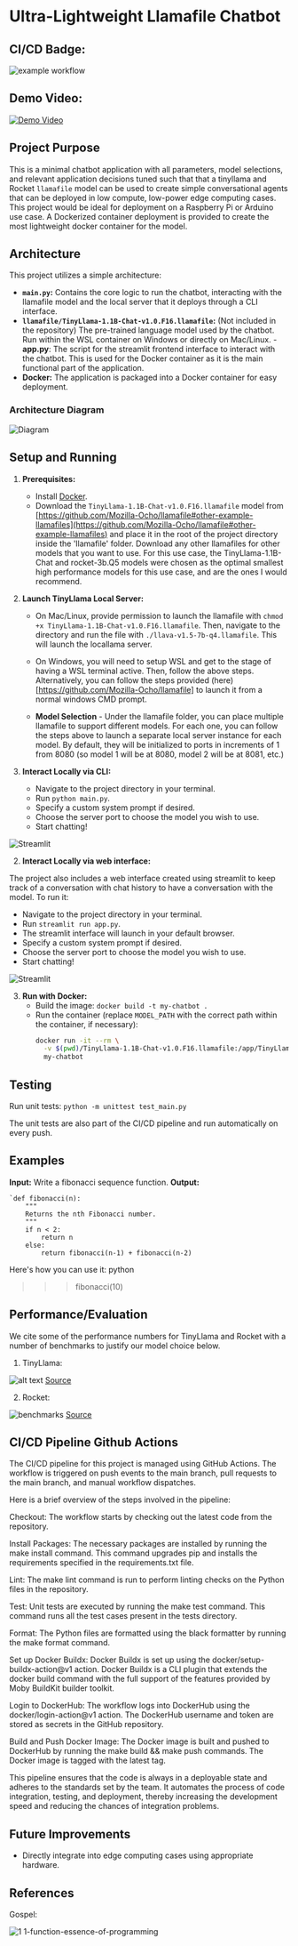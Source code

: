 # Ultra-Lightweight Llamafile Chatbot 

## CI/CD Badge:
![example workflow](https://github.com/Aryan-Poonacha/llamafile_chatbot/actions/workflows/cicd.yml/badge.svg)

## Demo Video:
[![Demo Video](LINK_TO_YOUR_DEMO_VIDEO)](LINK_TO_YOUR_DEMO_VIDEO)

## Project Purpose

This is a minimal chatbot application with all parameters, model selections, and relevant application decisions tuned such that that a tinyllama and Rocket `llamafile` model can be used to create simple conversational agents that can be deployed in low compute, low-power edge computing cases. This project would be ideal for deployment on a Raspberry Pi or Arduino use case. A Dockerized container deployment is provided to create the most lightweight docker container for the model.

## Architecture

This project utilizes a simple architecture:

- **`main.py`:** Contains the core logic to run the chatbot, interacting with the llamafile model and the local server that it deploys through a CLI interface.
- **`llamafile/TinyLlama-1.1B-Chat-v1.0.F16.llamafile`:** (Not included in the repository) The pre-trained language model used by the chatbot. Run within the WSL container on Windows or directly on Mac/Linux.
-**app.py**: The script for the streamlit frontend interface to interact with the chatbot. This is used for the Docker container as it is the main functional part of the application.
- **Docker:** The application is packaged into a Docker container for easy deployment.

### Architecture Diagram

![Diagram](img/diagram.png)

## Setup and Running

1. **Prerequisites:**
   - Install [Docker](https://docs.docker.com/get-docker/).
   - Download the `TinyLlama-1.1B-Chat-v1.0.F16.llamafile` model from [https://github.com/Mozilla-Ocho/llamafile#other-example-llamafiles](https://github.com/Mozilla-Ocho/llamafile#other-example-llamafiles) and place it in the root of the project directory inside the 'llamafile' folder. Download any other llamafiles for other models that you want to use. For this use case, the TinyLlama-1.1B-Chat and rocket-3b.Q5 models were chosen as the optimal smallest high performance models for this use case, and are the ones I would recommend.

2. **Launch TinyLlama Local Server:**
   - On Mac/Linux, provide permission to launch the llamafile with `chmod +x TinyLlama-1.1B-Chat-v1.0.F16.llamafile`. Then, navigate to the directory and run the file with `./llava-v1.5-7b-q4.llamafile`. This will launch the locallama server.

   - On Windows, you will need to setup WSL and get to the stage of having a WSL terminal active. Then, follow the above steps. Alternatively, you can follow the steps provided (here)[https://github.com/Mozilla-Ocho/llamafile] to launch it from a normal windows CMD prompt.

   - **Model Selection** - Under the llamafile folder, you can place multiple llamafile to support different models. For each one, you can follow the steps above to launch a separate local server instance for each model. By default, they will be initialized to ports in increments of 1 from 8080 (so model 1 will be at 8080, model 2 will be at 8081, etc.)

3. **Interact Locally via CLI:**
   - Navigate to the project directory in your terminal.
   - Run `python main.py`.
   - Specify a custom system prompt if desired.
   - Choose the server port to choose the model you wish to use.
   - Start chatting!

![Streamlit](img/cmd.PNG)

2. **Interact Locally via web interface:**

The project also includes a web interface created using streamlit to keep track of a conversation with chat history to have a conversation with the model. To run it:
   - Navigate to the project directory in your terminal.
   - Run `streamlit run app.py`.
   - The streamlit interface will launch in your default browser.
   - Specify a custom system prompt if desired.
   - Choose the server port to choose the model you wish to use.
   - Start chatting!

![Streamlit](img/streamlit.PNG)

3. **Run with Docker:**
   - Build the image: `docker build -t my-chatbot .`
   - Run the container (replace `MODEL_PATH` with the correct path within the container, if necessary): 
      ```bash
      docker run -it --rm \
        -v $(pwd)/TinyLlama-1.1B-Chat-v1.0.F16.llamafile:/app/TinyLlama-1.1B-Chat-v1.0.F16.llamafile  \ 
        my-chatbot 
      ```

## Testing

Run unit tests: `python -m unittest test_main.py`

The unit tests are also part of the CI/CD pipeline and run automatically on every push.

## Examples

**Input:** Write a fibonacci sequence function.
**Output:**

```
`def fibonacci(n):
    """
    Returns the nth Fibonacci number.
    """
    if n < 2:
        return n
    else:
        return fibonacci(n-1) + fibonacci(n-2)
```
Here's how you can use it:
python
>>> fibonacci(10)

## Performance/Evaluation 

We cite some of the performance numbers for TinyLlama and Rocket with a number of benchmarks to justify our model choice below.

1. TinyLlama:

![alt text](benchmark1.png)
[Source](https://huggingface.co/TinyLlama/TinyLlama_v1.1)

2. Rocket:

![benchmarks](https://cdn-uploads.huggingface.co/production/uploads/6501bfe0493fd9c8c2e32402/5Tv4-4w4zNKAAjiLNGu7A.png)
[Source](https://huggingface.co/pansophic/rocket-3B)

## CI/CD Pipeline Github Actions

The CI/CD pipeline for this project is managed using GitHub Actions. The workflow is triggered on push events to the main branch, pull requests to the main branch, and manual workflow dispatches.

Here is a brief overview of the steps involved in the pipeline:

Checkout: The workflow starts by checking out the latest code from the repository.

Install Packages: The necessary packages are installed by running the make install command. This command upgrades pip and installs the requirements specified in the requirements.txt file.

Lint: The make lint command is run to perform linting checks on the Python files in the repository.

Test: Unit tests are executed by running the make test command. This command runs all the test cases present in the tests directory.

Format: The Python files are formatted using the black formatter by running the make format command.

Set up Docker Buildx: Docker Buildx is set up using the docker/setup-buildx-action@v1 action. Docker Buildx is a CLI plugin that extends the docker build command with the full support of the features provided by Moby BuildKit builder toolkit.

Login to DockerHub: The workflow logs into DockerHub using the docker/login-action@v1 action. The DockerHub username and token are stored as secrets in the GitHub repository.

Build and Push Docker Image: The Docker image is built and pushed to DockerHub by running the make build && make push commands. The Docker image is tagged with the latest tag.

This pipeline ensures that the code is always in a deployable state and adheres to the standards set by the team. It automates the process of code integration, testing, and deployment, thereby increasing the development speed and reducing the chances of integration problems.

## Future Improvements

- Directly integrate into edge computing cases using appropriate hardware.

## References

Gospel:

![1 1-function-essence-of-programming](https://github.com/nogibjj/python-ruff-template/assets/58792/f7f33cd3-cff5-4014-98ea-09b6a29c7557)



